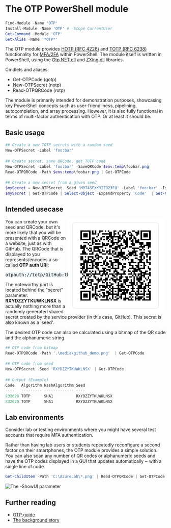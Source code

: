 # The OTP PowerShell module

```powershell
Find-Module -Name 'OTP' 
Install-Module -Name 'OTP' # -Scope CurrentUser	
Get-Command -Module 'OTP'
Get-Alias -Name '*OTP*' 
```

The OTP module provides [HOTP (RFC 4226)](https://www.ietf.org/rfc/rfc4226.txt) and [TOTP (RFC 6238)](https://www.ietf.org/rfc/rfc6328.txt)  functionality for [MFA/2FA](https://en.wikipedia.org/wiki/Multi-factor_authentication) within PowerShell. The module itself is written in PowerShell, using the [Otp.NET.dll](https://www.nuget.org/packages/Otp.NET) and [ZXing.dll](https://github.com/micjahn/ZXing.Net/releases) libraries. 

Cmdlets and aliases: 
- Get-OTPCode (gotp)
- New-OTPSecret (notp)
- Read-OTPQRCode (rotp)

The module is primarily intended for demonstration purposes, showcasing key PowerShell concepts such as user-friendliness, pipelining, autocompletion, and array processing. However, it is also fully functional in terms of multi-factor authentication with OTP. Or at least it should be.

## Basic usage

```powershell
## Create a new TOTP secrets with a random seed
New-OTPSecret -Label 'foo:bar'  

## Create secret, save QRCode, get TOTP code
New-OTPSecret -Label 'foo:bar' -SaveQRCode $env:temp\foobar.png 
Read-OTPQRCode -Path $env:temp\foobar.png | Get-OTPCode

## Create a new secret from a given seed
$mySecret = New-OTPSecret -Seed 'MBT4SFXK3IZB23FO' -Label 'foo:bar' -Issuer 'Contoso' -Tag 'Redmond'
$mySecret | Get-OTPCode | Select-Object -ExpandProperty 'Code'  | Set-Clipboard
```

## Intended usecase

<img align="right" src="media/github_demo.png">

You can create your own seed and QRCode, but it's more likely that you will be presented with a QRCode on a website, just as with GitHub. The QRCode that is displayed to you represents/encodes a so-called **OTP auth URI**:
<pre style="background-color:#edf5fa">
otpauth://totp/GitHub:thorstenbutz?secret=<b>RXYDZZYTKUWKLNSX</b>&issuer=GitHub
</pre>

<!-- 
<pre>otpauth://TYPE/LABEL?PARAMETERS</pre>
-->

The noteworthy part is located behind the "secret" parameter. **RXYDZZYTKUWKLNSX** is actually nothing more than a randomly generated shared secret created by the service provider (in this case, GitHub). This secret is also known as a 'seed'.

The desired OTP code can also be calculated using a bitmap of the QR code and the alphanumeric string.

```powershell
## OTP code from bitmap
Read-OTPQRCode -Path '.\media\github_demo.png'  | Get-OTPCode

## OTP code from seed
New-OTPSecret -Seed 'RXYDZZYTKUWKLNSX' | Get-OTPCode

## Output (Example)
Code   Algorithm HashAlgorithm Seed
----   --------- ------------- ----
832620 TOTP      SHA1          RXYDZZYTKUWKLNSX
832620 TOTP      SHA1          RXYDZZYTKUWKLNSX
```

## Lab environments

Consider lab or testing environments where you might have several test accounts that require MFA authentication. 

Rather than having lab users or students repeatedly reconfigure a second factor on their smartphones, the OTP module provides a simple solution. You can also scan any number of QR codes or alphanumeric seeds and have the OTP codes displayed in a GUI that updates automatically ‒ with a single line of code.

```powershell
Get-ChildItem -Path 'C:\AzureLab\*.png' | Read-OTPQRCode | Get-OTPCode -IncludePath -ShowUI
```
![The -ShowUI parameter](otp-showui.jpg)

## Further reading

- [OTP guide](OTP/0.1.1/docs/OTP-Guide.md)
- [The background story](backstory/backstory.md)
